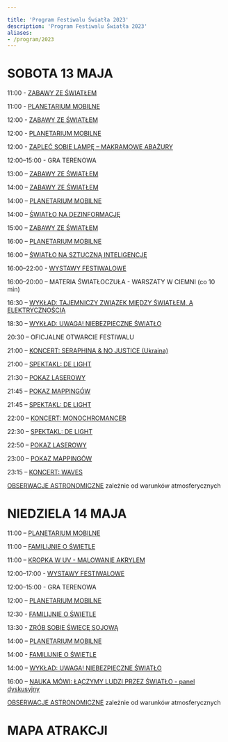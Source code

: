 ```yaml
---

title: 'Program Festiwalu Światła 2023'
description: 'Program Festiwalu Światła 2023'
aliases:
- /program/2023
---
```


# **SOBOTA 13 MAJA**


11:00 - [ZABAWY ZE ŚWIATŁEM](/warsztaty/zabawy_ze_swiatlem)

11:00 - [PLANETARIUM MOBILNE](/warsztaty/planetarium_mobilne)

12:00 - [ZABAWY ZE ŚWIATŁEM](/warsztaty/zabawy_ze_swiatlem)

12:00 - [PLANETARIUM MOBILNE](/warsztaty/planetarium_mobilne)

12:00 - [ZAPLEĆ SOBIE LAMPĘ – MAKRAMOWE ABAŻURY](/warsztaty/zaplec_sobie_lampe)

12:00–15:00 - GRA TERENOWA

13:00 – [ZABAWY ZE ŚWIATŁEM](/warsztaty/zabawy_ze_swiatlem)

14:00 – [ZABAWY ZE ŚWIATŁEM](/warsztaty/zabawy_ze_swiatlem)

14:00 – [PLANETARIUM MOBILNE](/warsztaty/planetarium_mobilne)

14:00 – [ŚWIATŁO NA DEZINFORMACJĘ](/warsztaty/swiatlo_na_dezinformacje)

15:00 – [ZABAWY ZE ŚWIATŁEM](/warsztaty/zabawy_ze_swiatlem)

16:00 – [PLANETARIUM MOBILNE](/warsztaty/planetarium_mobilne)

16:00 – [ŚWIATŁO NA SZTUCZNĄ INTELIGENCJĘ](/warsztaty/swiatlo_na_ai)

16:00–22:00 - [WYSTAWY FESTIWALOWE](/wystawy)

16:00–20:00  – MATERIA ŚWIATŁOCZUŁA - WARSZATY W CIEMNI (co 10 min)

16:30 – [WYKŁAD: TAJEMNICZY ZWIĄZEK MIĘDZY ŚWIATŁEM, A ELEKTRYCZNOŚCIĄ](/pokazy/wyklad-tajemniczy-zwiazek)

18:30 – [WYKŁAD: UWAGA! NIEBEZPIECZNE ŚWIATŁO](/pokazy/wyklad-uwaga-swiatlo)

20:30 – OFICJALNE OTWARCIE FESTIWALU

21:00 – [KONCERT: SERAPHINA & NO JUSTICE (Ukraina)](/pokazy/koncert-seraphina)

21:00 – [SPEKTAKL: DE LIGHT](/pokazy/spektakl)

21:30 – [POKAZ LASEROWY](/pokazy/pokazy-laserowe)

21:45 – [POKAZ MAPPINGÓW](/pokazy/mappingi)

21:45 – [SPEKTAKL: DE LIGHT](/pokazy/spektakl)

22:00 – [KONCERT: MONOCHROMANCER](/pokazy/koncert-monochromancer)

22:30 – [SPEKTAKL: DE LIGHT](/pokazy/spektakl)

22:50 – [POKAZ LASEROWY](/pokazy/pokazy-laserowe)

23:00 – [POKAZ MAPPINGÓW](/pokazy/mappingi)

23:15 – [KONCERT: WAVES](/pokazy/koncert-waves)

[OBSERWACJE ASTRONOMICZNE](/warsztaty/obserwacje_astronomiczne) zależnie od warunków atmosferycznych 



# **NIEDZIELA 14 MAJA**

11:00 – [PLANETARIUM MOBILNE](/warsztaty/planetarium_mobilne)

11:00 – [FAMILIJNIE O ŚWIETLE](/warsztaty/familijnie_o_swietle)

11:00 – [KROPKA W UV - MALOWANIE AKRYLEM](/warsztaty/kropka-uv)

12:00–17:00 - [WYSTAWY FESTIWALOWE](/wystawy)

12:00–15:00 - GRA TERENOWA

12:00 – [PLANETARIUM MOBILNE](/warsztaty/planetarium_mobilne)

12:30 - [FAMILIJNIE O ŚWIETLE](/warsztaty/familijnie_o_swietle)

13:30 - [ZRÓB SOBIE ŚWIECĘ SOJOWĄ](/warsztaty/zrob_sobie_swiece)

14:00 – [PLANETARIUM MOBILNE](/warsztaty/planetarium_mobilne)

14:00 - [FAMILIJNIE O ŚWIETLE](/warsztaty/familijnie_o_swietle)

14:00 – [WYKŁAD: UWAGA! NIEBEZPIECZNE ŚWIATŁO](/pokazy/wyklad-uwaga-swiatlo)

16:00 – [NAUKA MÓWI: ŁĄCZYMY LUDZI PRZEZ ŚWIATŁO - panel dyskusyjny](/pokazy/nauka-mowi)

[OBSERWACJE ASTRONOMICZNE](/warsztaty/obserwacje_astronomiczne) zależnie od warunków atmosferycznych 



# MAPA ATRAKCJI

